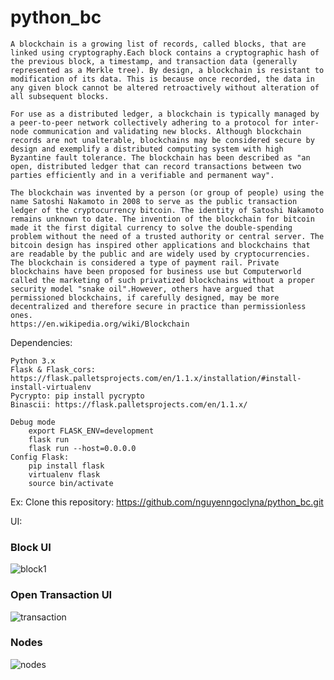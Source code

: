 # python_bc
    A blockchain is a growing list of records, called blocks, that are linked using cryptography.Each block contains a cryptographic hash of the previous block, a timestamp, and transaction data (generally represented as a Merkle tree). By design, a blockchain is resistant to modification of its data. This is because once recorded, the data in any given block cannot be altered retroactively without alteration of all subsequent blocks.

    For use as a distributed ledger, a blockchain is typically managed by a peer-to-peer network collectively adhering to a protocol for inter-node communication and validating new blocks. Although blockchain records are not unalterable, blockchains may be considered secure by design and exemplify a distributed computing system with high Byzantine fault tolerance. The blockchain has been described as "an open, distributed ledger that can record transactions between two parties efficiently and in a verifiable and permanent way".

    The blockchain was invented by a person (or group of people) using the name Satoshi Nakamoto in 2008 to serve as the public transaction ledger of the cryptocurrency bitcoin. The identity of Satoshi Nakamoto remains unknown to date. The invention of the blockchain for bitcoin made it the first digital currency to solve the double-spending problem without the need of a trusted authority or central server. The bitcoin design has inspired other applications and blockchains that are readable by the public and are widely used by cryptocurrencies. The blockchain is considered a type of payment rail. Private blockchains have been proposed for business use but Computerworld called the marketing of such privatized blockchains without a proper security model "snake oil".However, others have argued that permissioned blockchains, if carefully designed, may be more decentralized and therefore secure in practice than permissionless ones.
    https://en.wikipedia.org/wiki/Blockchain

Dependencies:

    Python 3.x
    Flask & Flask_cors: https://flask.palletsprojects.com/en/1.1.x/installation/#install-install-virtualenv
    Pycrypto: pip install pycrypto
    Binascii: https://flask.palletsprojects.com/en/1.1.x/
    
    Debug mode
        export FLASK_ENV=development
        flask run
        flask run --host=0.0.0.0
    Config Flask:    
        pip install flask
        virtualenv flask
        source bin/activate
Ex:
    Clone this repository: https://github.com/nguyenngoclyna/python_bc.git


UI:


### Block UI


![block1](https://user-images.githubusercontent.com/29687692/45088910-1a215380-b128-11e8-9adb-28001058a2ce.png)

### Open Transaction UI


![transaction](https://user-images.githubusercontent.com/29687692/45090582-5e632280-b12d-11e8-81f8-431959939033.png)

### Nodes


![nodes](https://user-images.githubusercontent.com/29687692/45089224-1f32d280-b129-11e8-99be-bb97e026a25e.png)

